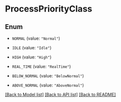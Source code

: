# ProcessPriorityClass

## Enum


* `NORMAL` (value: `"Normal"`)

* `IDLE` (value: `"Idle"`)

* `HIGH` (value: `"High"`)

* `REAL_TIME` (value: `"RealTime"`)

* `BELOW_NORMAL` (value: `"BelowNormal"`)

* `ABOVE_NORMAL` (value: `"AboveNormal"`)


[[Back to Model list]](../README.md#documentation-for-models) [[Back to API list]](../README.md#documentation-for-api-endpoints) [[Back to README]](../README.md)


